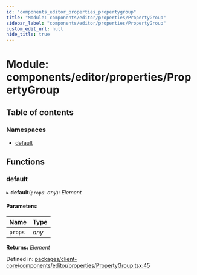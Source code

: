 ```yaml
---
id: "components_editor_properties_propertygroup"
title: "Module: components/editor/properties/PropertyGroup"
sidebar_label: "components/editor/properties/PropertyGroup"
custom_edit_url: null
hide_title: true
---
```


# Module: components/editor/properties/PropertyGroup

## Table of contents

### Namespaces

- [default](components_editor_properties_propertygroup.default.md)

## Functions

### default

▸ **default**(`props`: *any*): *Element*

#### Parameters:

Name | Type |
:------ | :------ |
`props` | *any* |

**Returns:** *Element*

Defined in: [packages/client-core/components/editor/properties/PropertyGroup.tsx:45](https://github.com/xr3ngine/xr3ngine/blob/56376a778/packages/client-core/components/editor/properties/PropertyGroup.tsx#L45)
